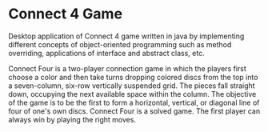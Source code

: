 # Connect 4 Game

Desktop application of Connect 4 game written in java by implementing different concepts of object-oriented programming such as method overriding, applications of interface and abstract class, etc.

Connect Four is a two-player connection game in which the players first choose a color  and then take turns dropping colored discs from the top into a seven-column, six-row vertically suspended grid. The pieces fall straight down, occupying the next available space within the column.  The objective of the game is to be the first to form a horizontal, vertical, or diagonal line of four of one's own discs. Connect Four is a solved game. The first player can always win by playing the right moves.